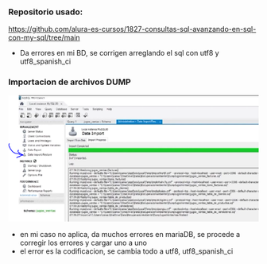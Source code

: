 ### Repositorio usado:

https://github.com/alura-es-cursos/1827-consultas-sql-avanzando-en-sql-con-my-sql/tree/main

- Da errores en mi BD, se corrigen arreglando el sql con utf8 y utf8_spanish_ci

### Importacion de archivos DUMP

![Importacion Dump](/imagenes/importacion_dump.png)

- en mi caso no aplica, da muchos errores en mariaDB, se procede a corregir los errores y cargar uno a uno
- el error es la codificacion, se cambia todo a utf8, utf8_spanish_ci
  